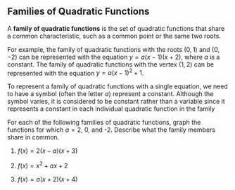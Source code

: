 Families of Quadratic Functions
-------

A **family of quadratic functions** is the set of quadratic functions that share a common characteristic, such as a common point or the same two roots.

For example, the family of quadratic functions with the roots $(0, 1)$ and $(0, -2)$ can be represented with the equation $y = a(x - 1)(x + 2)$, where $a$ is a constant. The family of quadratic functions with the vertex $(1, 2)$ can be represented with the equation $y = a(x - 1)^2 + 1$.

To represent a family of quadratic functions with a single equation, we need to have a symbol (often the letter $a$) represent a constant. Although the symbol varies, it is considered to be constant rather than a variable since it represents a constant in each individual quadratic function in the family


For each of the following families of quadratic functions, graph the functions for which $a = 2$, 0, and -2. Describe what the family members share in common.

1. $f(x) = 2(x - a)(x + 3)$

2. $f(x) = x^2 + ax + 2$

3. $f(x) = a(x + 2)(x + 4)$